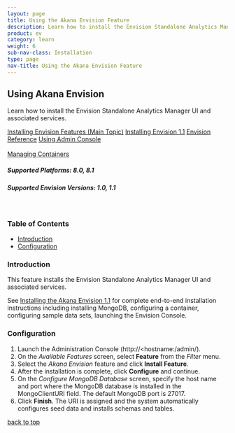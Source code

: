 ```yaml
---
layout: page
title: Using the Akana Envision Feature
description: Learn how to install the Envision Standalone Analytics Manager UI and associated services.
product: ev
category: learn
weight:	6
sub-nav-class: Installation
type: page
nav-title: Using the Akana Envision Feature
---
```


## Using Akana Envision 
Learn how to install the Envision Standalone Analytics Manager UI and associated services.

<a href="../envision_install/installing_envision_features.html" class="button secondary">Installing Envision Features (Main Topic)</a> 
<a href="../envision_install/installing_envision_v11.html" class="button secondary">Installing Envision 1.1</a> <a href="../envision_reference/env_toc.html" class="button secondary">Envision Reference</a> 
<a href="using_admin_console.htm" class="button secondary">Using Admin Console</a> <br><br> <a href="../container_management/container_management.htm" class="button secondary">Managing Containers</a><p></p>

<h5 class="stamp">Supported Platforms: 8.0, 8.1</h5>
<h5 class="stamp">Supported Envision Versions: 1.0, 1.1</h5><br>
<p></p>

  <div class = "divider1"></div>

### Table of Contents
<div id="toc-marker"></div>

* [Introduction](#introduction)
* [Configuration](#configuration)

<div class = "divider1"></div>

### Introduction

This feature installs the Envision Standalone Analytics Manager UI and associated services.

See [Installing the Akana Envision 1.1](../../sp/platform_install/installing_envision_v11.htm) for complete end-to-end installation instructions including installing MongoDB, configuring a container, configuring sample data sets, launching the Envision Console.

### Configuration

1. Launch the Administration Console (http://<hostname:<port>/admin/).
2. On the *Available Features* screen, select **Feature** from the *Filter* menu. 
3. Select the *Akana Envision* feature and click **Install Feature**.
4. After the installation is complete, click **Configure** and continue.
5. On the *Configure MongoDB Database* screen, specify the host name and port where the MongoDB database is installed in the MongoClientURI field. The default MongoDB port is 27017. 
6. Click **Finish**. The URI is assigned and the system automatically configures seed data and installs schemas and tables.  

<p><a href="#top">back to top</a></p>


